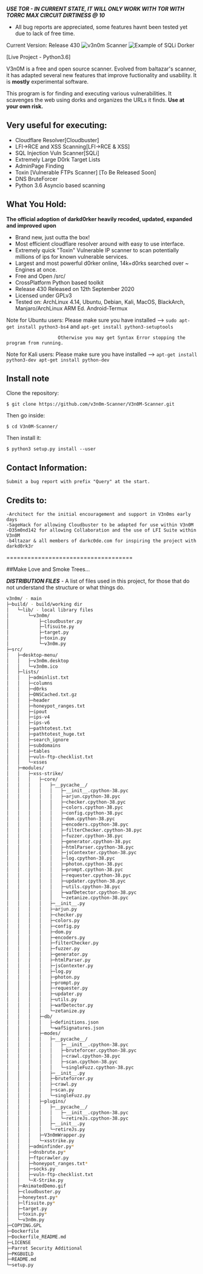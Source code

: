 ***USE TOR - IN CURRENT STATE, IT WILL ONLY WORK WITH TOR WITH TORRC MAX CIRCUIT DIRTINESS @ 10***


+ All bug reports are appreciated, some features havnt been tested yet due to lack of free time.

Current Version: Release 430
![v3n0m Scanner](http://i.imgur.com/A96CipT.png "V3n0M-Scanner")
![Example of SQLi Dorker](https://github.com/v3n0m-Scanner/V3n0M-Scanner/blob/master/src/AnimatedDemo.gif?raw=true "Example of Dorker Features")



[Live Project - Python3.6]

V3n0M is a free and open source scanner. Evolved from baltazar's scanner, it has adapted several new features that improve fuctionality and usability. It is __mostly__ experimental software.

This program is for finding and executing various vulnerabilities. It scavenges the web using dorks and organizes the URLs it finds.
**Use at your own risk.**

## Very useful for executing:


+ Cloudflare Resolver[Cloudbuster]
+ LFI->RCE and XSS Scanning[LFI->RCE & XSS]
+ SQL Injection Vuln Scanner[SQLi]
+ Extremely Large D0rk Target Lists
+ AdminPage Finding
+ Toxin [Vulnerable FTPs Scanner] [To Be Released Soon]
+ DNS BruteForcer
+ Python 3.6 Asyncio based scanning

## What You Hold:

**The official adoption of darkd0rker heavily recoded, updated, expanded and improved upon**
+ Brand new, just outta the box!
+ Most efficient cloudflare resolver around with easy to use interface.
+ Extremely quick "Toxin" Vulnerable IP scanner to scan potentially millions of ips for known vulnerable services.
+ Largest and most powerful d0rker online, 14k+d0rks searched over ~ Engines at once.
+ Free and Open /src/
+ CrossPlatform Python based toolkit
+ Release 430 Released on 12th September 2020
+ Licensed under GPLv3
+ Tested on: ArchLinux 4.14, Ubuntu, Debian, Kali, MacOS, BlackArch, Manjaro/ArchLinux ARM Ed. Android-Termux

Note for Ubuntu users: Please make sure you have installed --> 
`sudo apt-get install python3-bs4` and `apt-get install python3-setuptools`

                       Otherwise you may get Syntax Error stopping the program from running.

Note for Kali users: Please make sure you have installed --> `apt-get install python3-dev apt-get install python-dev`




## Install note

Clone the repository:

```
$ git clone https://github.com/v3n0m-Scanner/V3n0M-Scanner.git
```

Then go inside:

```
$ cd V3n0M-Scanner/
```
Then install it:

```
$ python3 setup.py install --user
```

## Contact Information:

    Submit a bug report with prefix "Query" at the start.

## Credits to:
    -Architect for the initial encouragement and support in V3n0ms early days
    -SageHack for allowing Cloudbuster to be adapted for use within V3n0M
    -D35m0nd142 for allowing Collaboration and the use of LFI Suite within V3n0M
    -b4ltazar & all members of darkc0de.com for inspiring the project with darkd0rk3r




====================================

##Make Love and Smoke Trees...

***DISTRIBUTION FILES***
	- A list of files used in this project, for those that do not understand the structure or what things do.

```bash
v3n0m/ - main
├─build/ - build/working dir
│   └─lib/ - local library files
│       └─v3n0m/
│           ├─cloudbuster.py
│           ├─lfisuite.py
│           ├─target.py
│           ├─toxin.py
│           └─v3n0m.py
├─src/
│   ├─desktop-menu/
│   │   ├─v3n0m.desktop
│   │   └─v3n0m.ico
│   ├─lists/
│   │   ├─adminlist.txt
│   │   ├─columns
│   │   ├─d0rks
│   │   ├─DNSCached.txt.gz
│   │   ├─header
│   │   ├─honeypot_ranges.txt
│   │   ├─ipout
│   │   ├─ips-v4
│   │   ├─ips-v6
│   │   ├─pathtotest.txt
│   │   ├─pathtotest_huge.txt
│   │   ├─search_ignore
│   │   ├─subdomains
│   │   ├─tables
│   │   ├─vuln-ftp-checklist.txt
│   │   └─xsses
│   ├─modules/
│   │   ├─xss-strike/
│   │   │   ├─core/
│   │   │   │   ├─__pycache__/
│   │   │   │   │   ├─__init__.cpython-38.pyc
│   │   │   │   │   ├─arjun.cpython-38.pyc
│   │   │   │   │   ├─checker.cpython-38.pyc
│   │   │   │   │   ├─colors.cpython-38.pyc
│   │   │   │   │   ├─config.cpython-38.pyc
│   │   │   │   │   ├─dom.cpython-38.pyc
│   │   │   │   │   ├─encoders.cpython-38.pyc
│   │   │   │   │   ├─filterChecker.cpython-38.pyc
│   │   │   │   │   ├─fuzzer.cpython-38.pyc
│   │   │   │   │   ├─generator.cpython-38.pyc
│   │   │   │   │   ├─htmlParser.cpython-38.pyc
│   │   │   │   │   ├─jsContexter.cpython-38.pyc
│   │   │   │   │   ├─log.cpython-38.pyc
│   │   │   │   │   ├─photon.cpython-38.pyc
│   │   │   │   │   ├─prompt.cpython-38.pyc
│   │   │   │   │   ├─requester.cpython-38.pyc
│   │   │   │   │   ├─updater.cpython-38.pyc
│   │   │   │   │   ├─utils.cpython-38.pyc
│   │   │   │   │   ├─wafDetector.cpython-38.pyc
│   │   │   │   │   └─zetanize.cpython-38.pyc
│   │   │   │   ├─__init__.py
│   │   │   │   ├─arjun.py
│   │   │   │   ├─checker.py
│   │   │   │   ├─colors.py
│   │   │   │   ├─config.py
│   │   │   │   ├─dom.py
│   │   │   │   ├─encoders.py
│   │   │   │   ├─filterChecker.py
│   │   │   │   ├─fuzzer.py
│   │   │   │   ├─generator.py
│   │   │   │   ├─htmlParser.py
│   │   │   │   ├─jsContexter.py
│   │   │   │   ├─log.py
│   │   │   │   ├─photon.py
│   │   │   │   ├─prompt.py
│   │   │   │   ├─requester.py
│   │   │   │   ├─updater.py
│   │   │   │   ├─utils.py
│   │   │   │   ├─wafDetector.py
│   │   │   │   └─zetanize.py
│   │   │   ├─db/
│   │   │   │   ├─definitions.json
│   │   │   │   └─wafSignatures.json
│   │   │   ├─modes/
│   │   │   │   ├─__pycache__/
│   │   │   │   │   ├─__init__.cpython-38.pyc
│   │   │   │   │   ├─bruteforcer.cpython-38.pyc
│   │   │   │   │   ├─crawl.cpython-38.pyc
│   │   │   │   │   ├─scan.cpython-38.pyc
│   │   │   │   │   └─singleFuzz.cpython-38.pyc
│   │   │   │   ├─__init__.py
│   │   │   │   ├─bruteforcer.py
│   │   │   │   ├─crawl.py
│   │   │   │   ├─scan.py
│   │   │   │   └─singleFuzz.py
│   │   │   ├─plugins/
│   │   │   │   ├─__pycache__/
│   │   │   │   │   ├─__init__.cpython-38.pyc
│   │   │   │   │   └─retireJs.cpython-38.pyc
│   │   │   │   ├─__init__.py
│   │   │   │   └─retireJs.py
│   │   │   ├─V3n0mWrapper.py
│   │   │   └─xsstrike.py
│   │   ├─adminfinder.py*
│   │   ├─dnsbrute.py*
│   │   ├─ftpcrawler.py
│   │   ├─honeypot_ranges.txt*
│   │   ├─socks.py
│   │   ├─vuln-ftp-checklist.txt
│   │   └─X-Strike.py
│   ├─AnimatedDemo.gif
│   ├─cloudbuster.py
│   ├─honeytest.py*
│   ├─lfisuite.py*
│   ├─target.py
│   ├─toxin.py*
│   └─v3n0m.py
├─COPYING.GPL
├─Dockerfile
├─Dockerfile_README.md
├─LICENSE
├─Parrot Security Additional
├─PKGBUILD
├─README.md
└─setup.py
```
